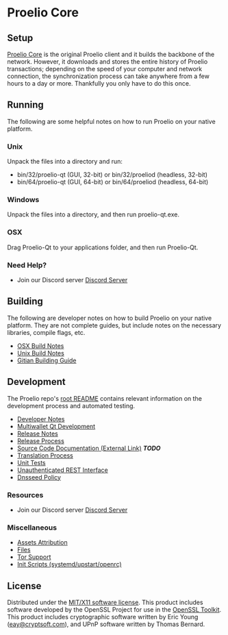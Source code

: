 Proelio Core
=====================

Setup
---------------------
[Proelio Core](https://proeliocoin.com/) is the original Proelio client and it builds the backbone of the network. However, it downloads and stores the entire history of Proelio transactions; depending on the speed of your computer and network connection, the synchronization process can take anywhere from a few hours to a day or more. Thankfully you only have to do this once.

Running
---------------------
The following are some helpful notes on how to run Proelio on your native platform.

### Unix

Unpack the files into a directory and run:

- bin/32/proelio-qt (GUI, 32-bit) or bin/32/proeliod (headless, 32-bit)
- bin/64/proelio-qt (GUI, 64-bit) or bin/64/proeliod (headless, 64-bit)

### Windows

Unpack the files into a directory, and then run proelio-qt.exe.

### OSX

Drag Proelio-Qt to your applications folder, and then run Proelio-Qt.

### Need Help?

* Join our Discord server [Discord Server](https://discordapp.com/invite/ngkzGVK)

Building
---------------------
The following are developer notes on how to build Proelio on your native platform. They are not complete guides, but include notes on the necessary libraries, compile flags, etc.

- [OSX Build Notes](build-osx.md)
- [Unix Build Notes](build-unix.md)
- [Gitian Building Guide](gitian-building.md)

Development
---------------------
The Proelio repo's [root README](https://github.com/Proeliocoin) contains relevant information on the development process and automated testing.

- [Developer Notes](developer-notes.md)
- [Multiwallet Qt Development](multiwallet-qt.md)
- [Release Notes](release-notes.md)
- [Release Process](release-process.md)
- [Source Code Documentation (External Link)](https://dev.visucore.com/bitcoin/doxygen/) ***TODO***
- [Translation Process](translation_process.md)
- [Unit Tests](unit-tests.md)
- [Unauthenticated REST Interface](REST-interface.md)
- [Dnsseed Policy](dnsseed-policy.md)

### Resources

* Join our Discord server [Discord Server](https://discordapp.com/invite/ngkzGVK)

### Miscellaneous
- [Assets Attribution](assets-attribution.md)
- [Files](files.md)
- [Tor Support](tor.md)
- [Init Scripts (systemd/upstart/openrc)](init.md)

License
---------------------
Distributed under the [MIT/X11 software license](http://www.opensource.org/licenses/mit-license.php).
This product includes software developed by the OpenSSL Project for use in the [OpenSSL Toolkit](https://www.openssl.org/). This product includes
cryptographic software written by Eric Young ([eay@cryptsoft.com](mailto:eay@cryptsoft.com)), and UPnP software written by Thomas Bernard.
